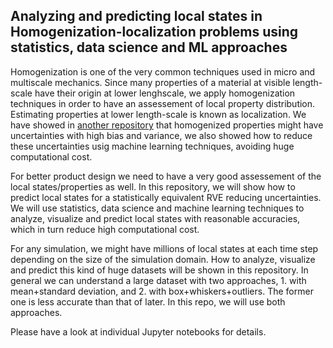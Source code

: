 ## Analyzing and predicting local states in Homogenization-localization problems using statistics, data science and ML approaches
Homogenization is one of the very common techniques used in micro and multiscale mechanics. Since many properties of a material at visible length-scale have their origin at lower lenghscale, we apply homogenization techniques in order to have an assessement of local property distribution. Estimating properties at lower length-scale is known as localization. We have showed in [another repository](https://github.com/helalme/DataDrivenMSE/tree/master/UncertaintyReductionInHomogenization) that homogenized properties might have uncertainties with high bias and variance, we also showed how to reduce these uncertainties usig machine learning techniques, avoiding huge computational cost. 

For better product design we need to have a very good assessement of the local states/properties as well. In this repository, we will show how to predict local states for a statistically equivalent RVE reducing uncertainties. We will use statistics, data science and machine learning techniques to analyze, visualize and predict local states with reasonable accuracies, which in turn reduce high computational cost.

For any simulation, we might have millions of local states at each time step depending on the size of the simulation domain. How to analyze, visualize and predict this kind of huge datasets will be shown in this repository. In general we can understand a large dataset with two approaches, 1. with mean+standard deviation,  and 2. with box+whiskers+outliers. The former one is less accurate than that of later. In this repo, we will use both approaches.   

Please have a look at individual Jupyter notebooks for details.
